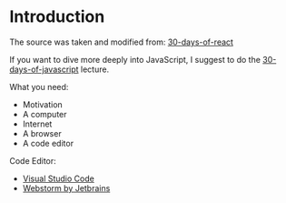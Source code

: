 # Introduction

The source was taken and modified from: [30-days-of-react](https://github.com/Asabeneh/30-Days-Of-React)

If you want to dive more deeply into JavaScript, I suggest to do the [30-days-of-javascript](https://github.com/Asabeneh/30-Days-Of-JavaScript) lecture.

What you need:

- Motivation
- A computer
- Internet
- A browser
- A code editor

Code Editor:

- [Visual Studio Code](https://code.visualstudio.com/)
- [Webstorm by Jetbrains](https://www.jetbrains.com/webstorm/)
